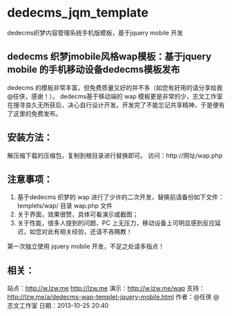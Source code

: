 dedecms_jqm_template
====================

dedecms织梦内容管理系统手机版模板，基于jquery mobile 开发

dedecms 织梦jmobile风格wap模板：基于jquery mobile 的手机移动设备dedecms模板发布
----------------------------

dedecms 的模板非常丰富，但免费质量又好的并不多（如您有好用的请分享给我@任侠，感谢！）。
dedecms基于移动端的 wap 模板更是非常的少，志文工作室在搜寻良久无所获后，决心自行设计开发。开发完了不能忘记共享精神，于是便有了这里的免费发布。


安装方法：
----------------------------

解压缩下载的压缩包，复制到根目录进行替换即可。
访问：http://网址/wap.php

注意事项：
----------------------------
1. 基于dedecms 织梦的 wap 进行了少许的二次开发，替换前请备份如下文件：
        templets/wap/ 目录
        wap.php 文件
2. 关于界面，效果很赞，具体可看演示或截图；
3. 关于性能，很多人提到的问题，PC 上无压力，移动设备上可明显感到反应延迟，如您对此有相关经验，还请不吝赐教！

第一次独立使用 jquery mobile 开发，不足之处请多指点！

相关：
----------------------------
站点：http://w.lzw.me        http://lzw.me
演示：http://w.lzw.me/wap
支持：http://lzw.me/a/dedecms-wap-templet-jquery-mobile.html
作者：@任侠 @志文工作室
日期：2013-10-25 20:40
